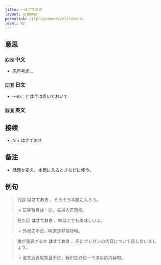```yaml
---
title: 〜はさておき
layout: grammar
permalink: /jlpt/grammars/n2/sateoki
level: N2
---
```


## 意思

### 🇨🇳 中文

- 先不考虑...

### 🇯🇵 日文

- 〜のことは今は置いておいて

### 🇬🇧 英文


## 接续

- N + はさておき

## 备注

- 話題を変え、本題に入るときなどに使う。

## 例句

> 冗談 **はさておき** 、そろそろ本題に入ろう。
>
> → 玩笑暂且放一边，先进入正题吧。

> 見た目 **はさておき** 、味はとても美味しいよ。
>
> → 外观先不说，味道是非常好哦。

> 誰が発表するか **はさておき** 、先にプレゼンの内容について話し合いましょう。
>
> → 谁来发表呢暂且不说，我们先讨论一下演讲的内容吧。

